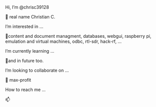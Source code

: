 Hi, I’m @chrisc39128

👋 real name Christian C.


I’m interested in ...

👀content and document managment, databases, webgui, raspberry pi, emulation and virtual machines, odbc, rtl-sdr, hack-rf, ...


I’m currently learning ...

🌱and in future too.


I’m looking to collaborate on ...

💞️ max-profit


How to reach me ...

📫

<!---
chrisc39128/chrisc39128 is a ✨ special ✨ repository because its `README.md` (this file) appears on your GitHub profile.
You can click the Preview link to take a look at your changes.
--->
